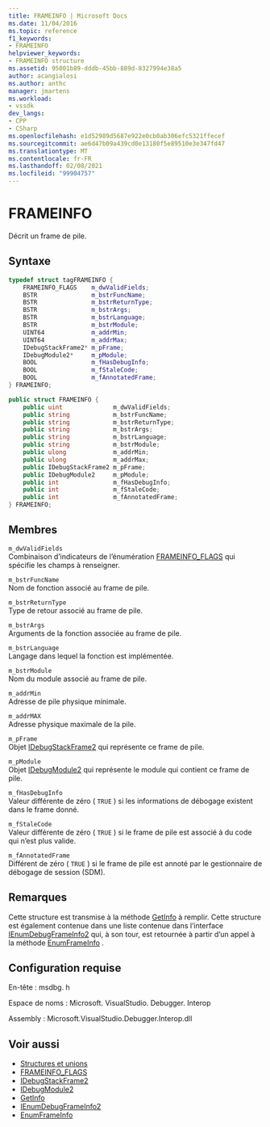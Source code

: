 ```yaml
---
title: FRAMEINFO | Microsoft Docs
ms.date: 11/04/2016
ms.topic: reference
f1_keywords:
- FRAMEINFO
helpviewer_keywords:
- FRAMEINFO structure
ms.assetid: 95001b89-dddb-45bb-889d-8327994e38a5
author: acangialosi
ms.author: anthc
manager: jmartens
ms.workload:
- vssdk
dev_langs:
- CPP
- CSharp
ms.openlocfilehash: e1d52989d5687e922e0cb0ab306efc5321ffecef
ms.sourcegitcommit: ae6d47b09a439cd0e13180f5e89510e3e347fd47
ms.translationtype: MT
ms.contentlocale: fr-FR
ms.lasthandoff: 02/08/2021
ms.locfileid: "99904757"
---
```

# <a name="frameinfo"></a>FRAMEINFO
Décrit un frame de pile.

## <a name="syntax"></a>Syntaxe

```cpp
typedef struct tagFRAMEINFO {
    FRAMEINFO_FLAGS    m_dwValidFields;
    BSTR               m_bstrFuncName;
    BSTR               m_bstrReturnType;
    BSTR               m_bstrArgs;
    BSTR               m_bstrLanguage;
    BSTR               m_bstrModule;
    UINT64             m_addrMin;
    UINT64             m_addrMax;
    IDebugStackFrame2* m_pFrame;
    IDebugModule2*     m_pModule;
    BOOL               m_fHasDebugInfo;
    BOOL               m_fStaleCode;
    BOOL               m_fAnnotatedFrame;
} FRAMEINFO;
```

```csharp
public struct FRAMEINFO {
    public uint              m_dwValidFields;
    public string            m_bstrFuncName;
    public string            m_bstrReturnType;
    public string            m_bstrArgs;
    public string            m_bstrLanguage;
    public string            m_bstrModule;
    public ulong             m_addrMin;
    public ulong             m_addrMax;
    public IDebugStackFrame2 m_pFrame;
    public IDebugModule2     m_pModule;
    public int               m_fHasDebugInfo;
    public int               m_fStaleCode;
    public int               m_fAnnotatedFrame;
} FRAMEINFO;
```

## <a name="members"></a>Membres
`m_dwValidFields`\
Combinaison d’indicateurs de l’énumération [FRAMEINFO_FLAGS](../../../extensibility/debugger/reference/frameinfo-flags.md) qui spécifie les champs à renseigner.

`m_bstrFuncName`\
Nom de fonction associé au frame de pile.

`m_bstrReturnType`\
Type de retour associé au frame de pile.

`m_bstrArgs`\
Arguments de la fonction associée au frame de pile.

`m_bstrLanguage`\
Langage dans lequel la fonction est implémentée.

`m_bstrModule`\
Nom du module associé au frame de pile.

`m_addrMin`\
Adresse de pile physique minimale.

`m_addrMAX`\
Adresse physique maximale de la pile.

`m_pFrame`\
Objet [IDebugStackFrame2](../../../extensibility/debugger/reference/idebugstackframe2.md) qui représente ce frame de pile.

`m_pModule`\
Objet [IDebugModule2](../../../extensibility/debugger/reference/idebugmodule2.md) qui représente le module qui contient ce frame de pile.

`m_fHasDebugInfo`\
Valeur différente de zéro ( `TRUE` ) si les informations de débogage existent dans le frame donné.

`m_fStaleCode`\
Valeur différente de zéro ( `TRUE` ) si le frame de pile est associé à du code qui n’est plus valide.

`m_fAnnotatedFrame`\
Différent de zéro ( `TRUE` ) si le frame de pile est annoté par le gestionnaire de débogage de session (SDM).

## <a name="remarks"></a>Remarques
Cette structure est transmise à la méthode [GetInfo](../../../extensibility/debugger/reference/idebugstackframe2-getinfo.md) à remplir. Cette structure est également contenue dans une liste contenue dans l’interface [IEnumDebugFrameInfo2](../../../extensibility/debugger/reference/ienumdebugframeinfo2.md) qui, à son tour, est retournée à partir d’un appel à la méthode [EnumFrameInfo](../../../extensibility/debugger/reference/idebugthread2-enumframeinfo.md) .

## <a name="requirements"></a>Configuration requise
En-tête : msdbg. h

Espace de noms : Microsoft. VisualStudio. Debugger. Interop

Assembly : Microsoft.VisualStudio.Debugger.Interop.dll

## <a name="see-also"></a>Voir aussi
- [Structures et unions](../../../extensibility/debugger/reference/structures-and-unions.md)
- [FRAMEINFO_FLAGS](../../../extensibility/debugger/reference/frameinfo-flags.md)
- [IDebugStackFrame2](../../../extensibility/debugger/reference/idebugstackframe2.md)
- [IDebugModule2](../../../extensibility/debugger/reference/idebugmodule2.md)
- [GetInfo](../../../extensibility/debugger/reference/idebugstackframe2-getinfo.md)
- [IEnumDebugFrameInfo2](../../../extensibility/debugger/reference/ienumdebugframeinfo2.md)
- [EnumFrameInfo](../../../extensibility/debugger/reference/idebugthread2-enumframeinfo.md)
